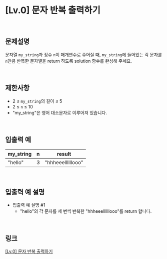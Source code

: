 # [Lv.0] 문자 반복 출력하기

<br>

## 문제설명
문자열 `my_string`과 정수 `n`이 매개변수로 주어질 때, `my_string`에 들어있는 각 문자를 `n`만큼 반복한 문자열을 return 하도록 solution 함수를 완성해 주세요.

<br>

## 제한사항
- 2 ≤ `my_string`의 길이 ≤ 5
- 2 ≤ `n` ≤ 10
- "my_string"은 영어 대소문자로 이루어져 있습니다.

<br>

## 입출력 예
| my_string | n | result |
|---|---|---|
| "hello" | 3 | "hhheeellllllooo" |

<br>

## 입출력 예 설명
- 입출력 예 설명 #1
    - "hello"의 각 문자를 세 번씩 반복한 "hhheeellllllooo"를 return 합니다.

<br>

## 링크
[[Lv.0] 문자 반복 출력하기](https://school.programmers.co.kr/learn/courses/30/lessons/120825)
